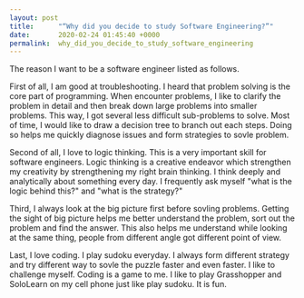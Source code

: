 ```yaml
---
layout: post
title:      "“Why did you decide to study Software Engineering?”"
date:       2020-02-24 01:45:40 +0000
permalink:  why_did_you_decide_to_study_software_engineering
---
```



The reason I want to be a software engineer listed as follows.

First of all, I am good at troubleshooting. I heard that problem solving is the core part of programming. When encounter problems, I like to clarify the problem in detail and then break down large problems into smaller problems. This way, I got several less difficult sub-problems to solve. Most of time, I would like to draw a decision tree to branch out each steps. Doing so helps me quickly diagnose issues and form strategies to sovle problem. 

Second of all, I love to logic thinking. This is a very important skill for software engineers. Logic thinking is a creative endeavor which strengthen my creativity by strengthening my right brain thinking. I think deeply and analytically about something every day. I frequently ask myself "what is the logic behind this?" and "what is the strategy?"

Third, I always look at the big picture first before sovling problems. Getting the sight of big picture helps me better understand  the problem, sort out the problem and find the answer. This also helps me understand while looking at the same thing, people from different angle got different point of view.   

Last, I love coding. I play sudoku everyday.  I always form different strategy and try different way to sovle the puzzle faster and even faster. I like to challenge myself. Coding is a game to me. I like to play Grasshopper and SoloLearn on my cell phone just like play sudoku. It is fun.




